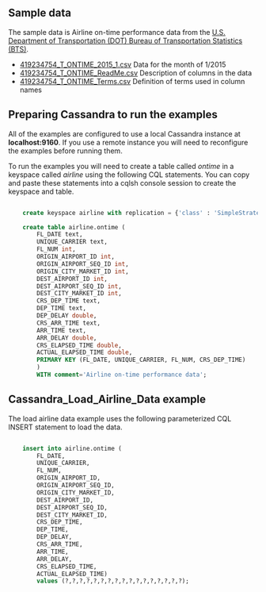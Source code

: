 ## Sample data

The sample data is Airline on-time performance data from the [U.S. Department of Transportation (DOT) Bureau of Transportation Statistics (BTS)](http://www.transtats.bts.gov/DL_SelectFields.asp?Table_ID=236).

* [419234754_T_ONTIME_2015_1.csv]() Data for the month of 1/2015
* [419234754_T_ONTIME_ReadMe.csv]() Description of columns in the data
* [419234754_T_ONTIME_Terms.csv]()  Definition of terms used in column names

## Preparing Cassandra to run the examples

All of the examples are configured to use a local Cassandra instance at **localhost:9160**.  If you use a remote instance 
you will need to reconfigure the examples before running them.

To run the examples you will need to create a table called *ontime* in a keyspace called *airline* using the following
CQL statements.   You can copy and paste these statements into a cqlsh console session to create the keyspace and table.

```SQL

    create keyspace airline with replication = {'class' : 'SimpleStrategy','replication_factor' : 1};

    create table airline.ontime (
        FL_DATE text,
        UNIQUE_CARRIER text,
        FL_NUM int,
        ORIGIN_AIRPORT_ID int,
        ORIGIN_AIRPORT_SEQ_ID int,
        ORIGIN_CITY_MARKET_ID int,
        DEST_AIRPORT_ID int,
        DEST_AIRPORT_SEQ_ID int,
        DEST_CITY_MARKET_ID int,
        CRS_DEP_TIME text,
        DEP_TIME text,
        DEP_DELAY double,
        CRS_ARR_TIME text,
        ARR_TIME text,
        ARR_DELAY double,
        CRS_ELAPSED_TIME double,
        ACTUAL_ELAPSED_TIME double,
        PRIMARY KEY (FL_DATE, UNIQUE_CARRIER, FL_NUM, CRS_DEP_TIME)
        )
        WITH comment='Airline on-time performance data';
```

## Cassandra_Load_Airline_Data example

The load airline data example uses the following parameterized CQL INSERT statement to load the data.

```SQL

    insert into airline.ontime (
        FL_DATE,
        UNIQUE_CARRIER,
        FL_NUM,
        ORIGIN_AIRPORT_ID,
        ORIGIN_AIRPORT_SEQ_ID,
        ORIGIN_CITY_MARKET_ID,
        DEST_AIRPORT_ID,
        DEST_AIRPORT_SEQ_ID,
        DEST_CITY_MARKET_ID,
        CRS_DEP_TIME,
        DEP_TIME,
        DEP_DELAY,
        CRS_ARR_TIME,
        ARR_TIME,
        ARR_DELAY,
        CRS_ELAPSED_TIME,
        ACTUAL_ELAPSED_TIME)
        values (?,?,?,?,?,?,?,?,?,?,?,?,?,?,?,?,?);
```
